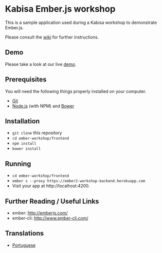 # Kabisa Ember.js workshop

This is a sample application used during a Kabisa workshop to demonstrate Ember.js.

Please consult the [wiki](https://github.com/bazzel/ember2-workshop/wiki) for further instructions.

## Demo
Please take a look at our live [demo](https://kabisa-ember2-workshop.herokuapp.com/products).

## Prerequisites

You will need the following things properly installed on your computer.

* [Git](http://git-scm.com/)
* [Node.js](http://nodejs.org/) (with NPM) and [Bower](http://bower.io/)

## Installation

* `git clone` this
repository
* `cd ember-workshop/frontend`
* `npm install`
* `bower install`

## Running

* `cd ember-workshop/frontend`
* `ember s --proxy https://ember2-workshop-backend.herokuapp.com`
* Visit your app at http://localhost:4200.

## Further Reading / Useful Links

* ember: http://emberjs.com/
* ember-cli: http://www.ember-cli.com/

## Translations

* [Portuguese](https://github.com/ruisalgado/ember2-workshop-pt)
